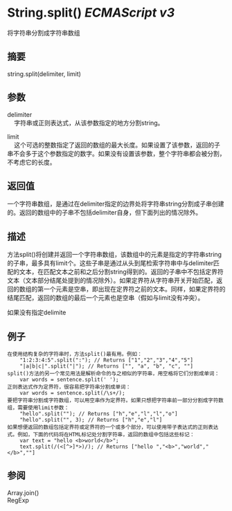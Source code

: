 # String.split() _ECMAScript v3_

将字符串分割成字符串数组

## 摘要

string.split(delimiter, limit)

## 参数

delimiter  
    字符串或正则表达式，从该参数指定的地方分割string。  
  
  
limit  
    这个可选的整数指定了返回的数组的最大长度。如果设置了该参数，返回的子串不会多于这个参数指定的数字。如果没有设置该参数，整个字符串都会被分割，不考虑它的长度。

## 返回值

一个字符串数组，是通过在delimiter指定的边界处将字符串string分割成子串创建的。返回的数组中的子串不包括delimiter自身，但下面列出的情况除外。

## 描述

方法split()将创建并返回一个字符串数组，该数组中的元素是指定的字符串string的子串，最多具有limit个。这些子串是通过从头到尾检索字符串中与delimiter匹配的文本，在匹配文本之前和之后分割string得到的。返回的子串中不包括定界符文本（文本部分结尾处提到的情况除外）。如果定界符从字符串开关开始匹配，返回的数组的第一个元素是空串，即出现在定界符之前的文本。同样，如果定界符的结尾匹配，返回的数组的最后一个元素也是空串（假如与limit没有冲突）。  
  
  
如果没有指定delimite

## 例子

    在使用结构复杂的字符串时，方法split()最有用。例如：
        "1:2:3:4:5".split(":"); // Returns ["1","2","3","4","5"]
        "|a|b|c|".split("|"); // Returns ["", "a", "b", "c", ""]
    split()方法的另一个常见用法是解析命令的与之相似的字符串，用空格将它们分割成单词：
        var words = sentence.split(' ');
    正则表达式作为定界符，很容易把字符串分割成单词：
        var words = sentence.split(/\s+/);
    要把字符串分割成字符数组，可以用空串作为定界符。如果只想把字符串前一部分分割成字符数组，需要使用limit参数：
        "hello".split(""); // Returns ["h","e","l","l","o"]
        "hello".split("", 3); // Returns ["h","e","l"]
    如果想便返回的数组包括定界符或定界符的一个或多个部分，可以使用带子表达式的正则表达式。例如，下面的代码将在HTML标记处分割字符串，返回的数组中包括这些标记：
        var text = "hello <b>world</b>";
        text.split(/(<[^>]*>)/); // Returns ["hello ","<b>","world","</b>",""]

## 参阅

Array.join()  
RegExp

